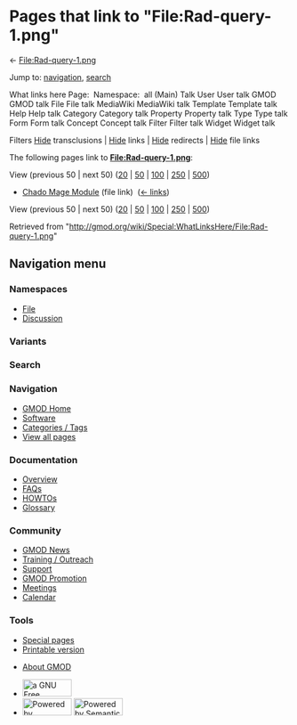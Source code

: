 <div id="mw-page-base" class="noprint">

</div>

<div id="mw-head-base" class="noprint">

</div>

<div id="content" class="mw-body" role="main">

<span id="top"></span>

<div id="mw-js-message" style="display:none;">

</div>



# <span dir="auto">Pages that link to "File:Rad-query-1.png"</span>

<div id="bodyContent">

<div id="contentSub">

←
[File:Rad-query-1.png](/wiki/File:Rad-query-1.png "File:Rad-query-1.png")

</div>

<div id="jump-to-nav" class="mw-jump">

Jump to: [navigation](#mw-navigation), [search](#p-search)

</div>

<div id="mw-content-text">

What links here Page:  Namespace:  all (Main) Talk User User talk GMOD
GMOD talk File File talk MediaWiki MediaWiki talk Template Template talk
Help Help talk Category Category talk Property Property talk Type Type
talk Form Form talk Concept Concept talk Filter Filter talk Widget
Widget talk

Filters
[Hide](/mediawiki/index.php?title=Special:WhatLinksHere/File:Rad-query-1.png&hidetrans=1 "Special:WhatLinksHere/File:Rad-query-1.png")
transclusions \|
[Hide](/mediawiki/index.php?title=Special:WhatLinksHere/File:Rad-query-1.png&hidelinks=1 "Special:WhatLinksHere/File:Rad-query-1.png")
links \|
[Hide](/mediawiki/index.php?title=Special:WhatLinksHere/File:Rad-query-1.png&hideredirs=1 "Special:WhatLinksHere/File:Rad-query-1.png")
redirects \|
[Hide](/mediawiki/index.php?title=Special:WhatLinksHere/File:Rad-query-1.png&hideimages=1 "Special:WhatLinksHere/File:Rad-query-1.png")
file links

The following pages link to
**[File:Rad-query-1.png](/wiki/File:Rad-query-1.png "File:Rad-query-1.png")**:

View (previous 50 \| next 50)
([20](/mediawiki/index.php?title=Special:WhatLinksHere/File:Rad-query-1.png&limit=20 "Special:WhatLinksHere/File:Rad-query-1.png")
\|
[50](/mediawiki/index.php?title=Special:WhatLinksHere/File:Rad-query-1.png&limit=50 "Special:WhatLinksHere/File:Rad-query-1.png")
\|
[100](/mediawiki/index.php?title=Special:WhatLinksHere/File:Rad-query-1.png&limit=100 "Special:WhatLinksHere/File:Rad-query-1.png")
\|
[250](/mediawiki/index.php?title=Special:WhatLinksHere/File:Rad-query-1.png&limit=250 "Special:WhatLinksHere/File:Rad-query-1.png")
\|
[500](/mediawiki/index.php?title=Special:WhatLinksHere/File:Rad-query-1.png&limit=500 "Special:WhatLinksHere/File:Rad-query-1.png"))

- [Chado Mage Module](/wiki/Chado_Mage_Module "Chado Mage Module") (file
  link) ‎ <span class="mw-whatlinkshere-tools">([←
  links](/mediawiki/index.php?title=Special:WhatLinksHere&target=Chado+Mage+Module "Special:WhatLinksHere"))</span>

View (previous 50 \| next 50)
([20](/mediawiki/index.php?title=Special:WhatLinksHere/File:Rad-query-1.png&limit=20 "Special:WhatLinksHere/File:Rad-query-1.png")
\|
[50](/mediawiki/index.php?title=Special:WhatLinksHere/File:Rad-query-1.png&limit=50 "Special:WhatLinksHere/File:Rad-query-1.png")
\|
[100](/mediawiki/index.php?title=Special:WhatLinksHere/File:Rad-query-1.png&limit=100 "Special:WhatLinksHere/File:Rad-query-1.png")
\|
[250](/mediawiki/index.php?title=Special:WhatLinksHere/File:Rad-query-1.png&limit=250 "Special:WhatLinksHere/File:Rad-query-1.png")
\|
[500](/mediawiki/index.php?title=Special:WhatLinksHere/File:Rad-query-1.png&limit=500 "Special:WhatLinksHere/File:Rad-query-1.png"))

</div>

<div class="printfooter">

Retrieved from
"<http://gmod.org/wiki/Special:WhatLinksHere/File:Rad-query-1.png>"

</div>

<div id="catlinks" class="catlinks catlinks-allhidden">

</div>

<div class="visualClear">

</div>

</div>

</div>

<div id="mw-navigation">

## Navigation menu

<div id="mw-head">



<div id="left-navigation">

<div id="p-namespaces" class="vectorTabs" role="navigation"
aria-labelledby="p-namespaces-label">

### Namespaces

- <span id="ca-nstab-image"><a href="/wiki/File:Rad-query-1.png" accesskey="c"
  title="View the file page [c]">File</a></span>
- <span id="ca-talk"><a
  href="/mediawiki/index.php?title=File_talk:Rad-query-1.png&amp;action=edit&amp;redlink=1"
  accesskey="t"
  title="Discussion about the content page [t]">Discussion</a></span>

</div>

<div id="p-variants" class="vectorMenu emptyPortlet" role="navigation"
aria-labelledby="p-variants-label">

### 

### Variants[](#)

<div class="menu">

</div>

</div>

</div>

<div id="right-navigation">





</div>

<div id="p-search" role="search">

### Search

<div id="simpleSearch">

</div>

</div>

</div>

</div>

<div id="mw-panel">

<div id="p-logo" role="banner">

<a href="/wiki/Main_Page"
style="background-image: url(http://gmod.org/images/GMOD-cogs.png);"
title="Visit the main page"></a>

</div>

<div id="p-Navigation" class="portal" role="navigation"
aria-labelledby="p-Navigation-label">

### Navigation

<div class="body">

- <span id="n-GMOD-Home">[GMOD Home](/wiki/Main_Page)</span>
- <span id="n-Software">[Software](/wiki/GMOD_Components)</span>
- <span id="n-Categories-.2F-Tags">[Categories /
  Tags](/wiki/Categories)</span>
- <span id="n-View-all-pages">[View all
  pages](/wiki/Special:AllPages)</span>

</div>

</div>

<div id="p-Documentation" class="portal" role="navigation"
aria-labelledby="p-Documentation-label">

### Documentation

<div class="body">

- <span id="n-Overview">[Overview](/wiki/Overview)</span>
- <span id="n-FAQs">[FAQs](/wiki/Category:FAQ)</span>
- <span id="n-HOWTOs">[HOWTOs](/wiki/Category:HOWTO)</span>
- <span id="n-Glossary">[Glossary](/wiki/Glossary)</span>

</div>

</div>

<div id="p-Community" class="portal" role="navigation"
aria-labelledby="p-Community-label">

### Community

<div class="body">

- <span id="n-GMOD-News">[GMOD News](/wiki/GMOD_News)</span>
- <span id="n-Training-.2F-Outreach">[Training /
  Outreach](/wiki/Training_and_Outreach)</span>
- <span id="n-Support">[Support](/wiki/Support)</span>
- <span id="n-GMOD-Promotion">[GMOD
  Promotion](/wiki/GMOD_Promotion)</span>
- <span id="n-Meetings">[Meetings](/wiki/Meetings)</span>
- <span id="n-Calendar">[Calendar](/wiki/Calendar)</span>

</div>

</div>

<div id="p-tb" class="portal" role="navigation"
aria-labelledby="p-tb-label">

### Tools

<div class="body">

- <span id="t-specialpages"><a href="/wiki/Special:SpecialPages" accesskey="q"
  title="A list of all special pages [q]">Special pages</a></span>
- <span id="t-print"><a
  href="/mediawiki/index.php?title=Special:WhatLinksHere/File:Rad-query-1.png&amp;printable=yes"
  rel="alternate" accesskey="p"
  title="Printable version of this page [p]">Printable version</a></span>

</div>

</div>

</div>

</div>

<div id="footer" role="contentinfo">

- <span id="footer-places-about">[About
  GMOD](/wiki/GMOD:About "GMOD:About")</span>

<!-- -->

- <span id="footer-copyrightico">[<img src="http://www.gnu.org/graphics/gfdl-logo-small.png" width="88"
  height="31" alt="a GNU Free Documentation License" />](http://www.gnu.org/licenses/fdl-1.3.html)</span>
- <span id="footer-poweredbyico">[<img src="/mediawiki/skins/common/images/poweredby_mediawiki_88x31.png"
  width="88" height="31" alt="Powered by MediaWiki" />](//www.mediawiki.org/)
  [<img
  src="/mediawiki/extensions/SemanticMediaWiki/includes/../resources/images/smw_button.png"
  width="88" height="31" alt="Powered by Semantic MediaWiki" />](https://www.semantic-mediawiki.org/wiki/Semantic_MediaWiki)</span>

<div style="clear:both">

</div>

</div>
